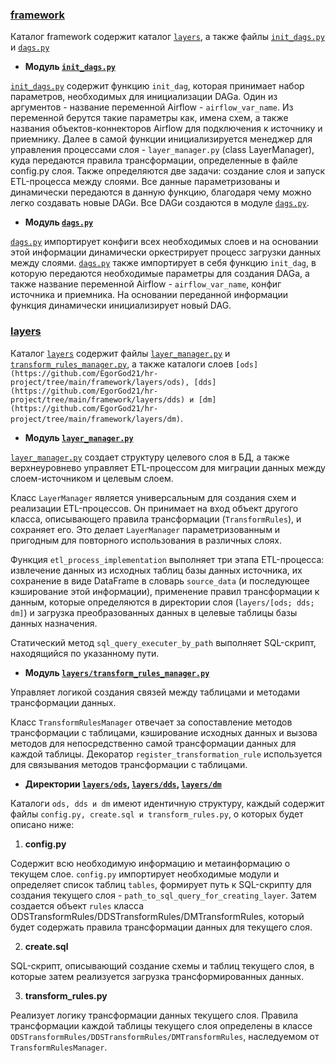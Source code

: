 ### [framework](https://github.com/EgorGod21/hr-project/tree/main/framework)

Каталог framework содержит каталог [`layers`](https://github.com/EgorGod21/hr-project/tree/main/framework/layers), а также файлы [`init_dags.py`](https://github.com/EgorGod21/hr-project/blob/main/framework/init_dags.py) и [`dags.py`](https://github.com/EgorGod21/hr-project/blob/main/framework/dags.py)

- **Модуль [`init_dags.py`](https://github.com/EgorGod21/hr-project/blob/main/framework/init_dags.py)**

[`init_dags.py`](https://github.com/EgorGod21/hr-project/blob/main/framework/init_dags.py) содержит функцию `init_dag`, которая принимает набор параметров, необходимых для инициализации DAGа. Один из аргументов - название переменной Airflow - `airflow_var_name`. Из переменной берутся такие параметры как, имена схем, а также названия объектов-коннекторов Airflow для подключения к источнику и приемнику. Далее в самой функции инициализируется менеджер для управления процессами слоя - `layer_manager.py` (class LayerManager), куда передаются правила трансформации, определенные в файле config.py слоя. Также определяются две задачи: создание слоя и запуск ETL-процесса между слоями. Все данные параметризованы и динамически передаются в данную функцию, благодаря чему можно легко создавать новые DAGи. Все DAGи создаются в модуле [`dags.py`](https://github.com/EgorGod21/hr-project/blob/main/framework/dags.py).

- **Модуль [`dags.py`](https://github.com/EgorGod21/hr-project/blob/main/framework/dags.py)**

[`dags.py`](https://github.com/EgorGod21/hr-project/blob/main/framework/dags.py) импортирует конфиги всех необходимых слоев и на основании этой информации динамически оркестрирует процесс загрузки данных между слоями. [`dags.py`](https://github.com/EgorGod21/hr-project/blob/main/framework/dags.py) также импортирует в себя функцию `init_dag`, в которую передаются необходимые параметры для создания DAGа, а также название переменной Airflow - `airflow_var_name`, конфиг источника и приемника. На основании переданной информации функция динамически инициализирует новый DAG.

### [layers](https://github.com/EgorGod21/hr-project/tree/main/framework/layers)

Каталог [`layers`](https://github.com/EgorGod21/hr-project/tree/main/framework/layers) содержит файлы [`layer_manager.py`](https://github.com/EgorGod21/hr-project/blob/main/framework/layers/layer_manager.py) и [`transform_rules_manager.py`](https://github.com/EgorGod21/hr-project/blob/main/framework/layers/transform_rules_manager.py), а также каталоги слоев `[ods](https://github.com/EgorGod21/hr-project/tree/main/framework/layers/ods), [dds](https://github.com/EgorGod21/hr-project/tree/main/framework/layers/dds) и [dm](https://github.com/EgorGod21/hr-project/tree/main/framework/layers/dm)`.

- **Модуль [`layer_manager.py`](https://github.com/EgorGod21/hr-project/blob/main/framework/layers/layer_manager.py)**

[`layer_manager.py`](https://github.com/EgorGod21/hr-project/blob/main/framework/layers/layer_manager.py) создает структуру целевого слоя в БД, а также верхнеуровнево управляет ETL-процессом для миграции данных между слоем-источником и целевым слоем.

Класс `LayerManager` является универсальным для создания схем и реализации ETL-процессов. Он принимает на вход объект другого класса, описывающего правила трансформации (`TransformRules`), и сохраняет его. Это делает `LayerManager` параметризованным и пригодным для повторного использования в различных слоях.

Функция `etl_process_implementation` выполняет три этапа ETL-процесса: извлечение данных из исходных таблиц базы данных источника, их сохранение в виде DataFrame в словарь `source_data` (и последующее кэширование этой информации), применение правил трансформации к данным, которые определяются в директории слоя (`layers/[ods; dds; dm]`) и загрузка преобразованных данных в целевые таблицы базы данных назначения.

Статический метод `sql_query_executer_by_path` выполняет SQL-скрипт, находящийся по указанному пути.

- **Модуль [`layers/transform_rules_manager.py`](https://github.com/EgorGod21/hr-project/blob/main/framework/layers/transform_rules_manager.py)**

Управляет логикой создания связей между таблицами и методами трансформации данных.

Класс `TransformRulesManager` отвечает за сопоставление методов трансформации с таблицами, кэширование исходных данных и вызова методов для непосредственно самой трансформации данных для каждой таблицы. Декоратор `register_transformation_rule` используется для связывания методов трансформации с таблицами.

- **Директории [`layers/ods`](https://github.com/EgorGod21/hr-project/tree/main/framework/layers/ods), [`layers/dds`](https://github.com/EgorGod21/hr-project/tree/main/framework/layers/dds), [`layers/dm`](https://github.com/EgorGod21/hr-project/tree/main/framework/layers/dm)**

Каталоги `ods, dds и dm` имеют идентичную структуру, каждый содержит файлы `config.py, create.sql и transform_rules.py`, о которых будет описано ниже:

1. **config.py**

Содержит всю необходимую информацию и метаинформацию о текущем слое. `config.py` импортирует необходимые модули и определяет список таблиц `tables`, формирует путь к SQL-скрипту для создания текущего слоя - `path_to_sql_query_for_creating_layer`. Затем создается объект `rules` класса ODSTransformRules/DDSTransformRules/DMTransformRules, который будет содержать правила трансформации данных для текущего слоя.

2. **create.sql**

SQL-скрипт, описывающий создание схемы и таблиц текущего слоя, в которые затем реализуется загрузка трансформированных данных.

3. **transform_rules.py**

Реализует логику трансформации данных текущего слоя. Правила трансформации каждой таблицы текущего слоя определены в классе `ODSTransformRules/DDSTransformRules/DMTransformRules`, наследуемом от `TransformRulesManager`.
